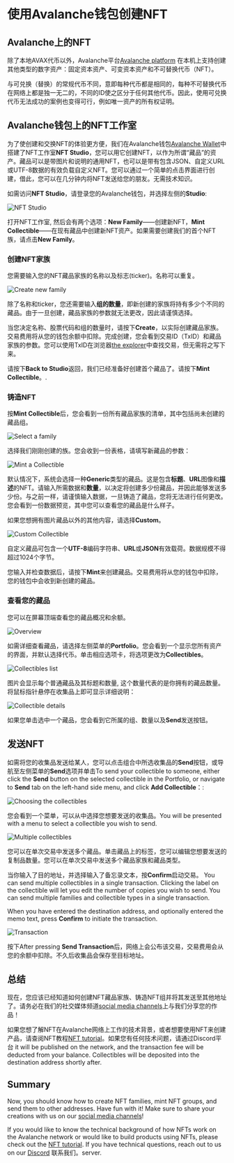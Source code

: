 # 使用Avalanche钱包创建NFT

## Avalanche上的NFT

除了本地AVAX代币以外，Avalanche平台[Avalanche platform](../platform/) 在本机上支持创建其他类型的数字资产：固定资本资产、可变资本资产和不可替换代币（NFT）。

与可兑换（替换）的常规代币不同，意即每种代币都是相同的，每种不可替换代币在网络上都是独一无二的，不同的ID使之区分于任何其他代币。因此，使用可兑换代币无法成功的案例也变得可行，例如唯一资产的所有权证明。

## Avalanche钱包上的NFT工作室

为了使创建和交换NFT的体验更方便，我们在Avalanche钱包[Avalanche Wallet](https://wallet.avax.network/)中搭建了NFT工作室**NFT Studio**，您可以用它创建NFT，以作为所谓“藏品”的资产。藏品可以是带图片和说明的通用NFT，也可以是带有包含JSON、自定义URL或UTF-8数据的有效负载自定义NFT。您可以通过一个简单的点击界面进行创建，借此，您可以在几分钟内将NFT发送给您的朋友。无需技术知识。

如需访问**NFT Studio**，请登录您的Avalanche钱包，并选择左侧的**Studio**:

![NFT Studio](../../../.gitbook/assets/nft-studio-01-select.png)

打开NFT工作室, 然后会有两个选项：**New Family**——创建新NFT，**Mint Collectible**——在现有藏品中创建新NFT资产。如果需要创建我们的首个NFT族，请点击**New Family**。

### 创建NFT家族

您需要输入您的NFT藏品家族的名称以及标志\(ticker\)。名称可以重复。

![Create new family](../../../.gitbook/assets/nft-studio-02-family.png)

除了名称和ticker，您还需要输入**组的数量**，即新创建的家族将持有多少个不同的藏品。由于一旦创建，藏品家族的参数就无法更改，因此请谨慎选择。

当您决定名称、股票代码和组的数量时，请按下**Create**，以实际创建藏品家族。交易费用将从您的钱包余额中扣除。完成创建，您会看到交易ID（TxID）和藏品家族的参数。您可以使用TxID在浏览器[the explorer](https://explorer.avax.network/)中查找交易，但无需将之写下来。

请按下**Back to Studio**返回，我们已经准备好创建首个藏品了。请按下**Mint Collectible**。.

### 铸造NFT

按**Mint Collectible**后，您会看到一份所有藏品家族的清单，其中包括尚未创建的藏品组。

![Select a family](../../../.gitbook/assets/nft-studio-03-select-family.png)

选择我们刚刚创建的族。您会收到一份表格，请填写新藏品的参数：

![Mint a Collectible](../../../.gitbook/assets/nft-studio-04-mint.png)

默认情况下，系统会选择一种**Generic**类型的藏品。这是包含**标题**、**URL**图像和**描述**的NFT。请输入所需数据和**数量**，以决定将创建多少份藏品，并因此能够发送多少份。与之前一样，请谨慎输入数据，一旦铸造了藏品，您将无法进行任何更改。您会看到一份数据预览，其中您可以查看您的藏品是什么样子。

如果您想拥有图片藏品以外的其他内容，请选择**Custom**。

![Custom Collectible](../../../.gitbook/assets/nft-studio-05-custom.png)

自定义藏品可包含一个**UTF-8**编码字符串、**URL**或**JSON**有效载荷。数据规模不得超过1024个字节。

您输入并检查数据后，请按下**Mint**来创建藏品。交易费用将从您的钱包中扣除，您的钱包中会收到新创建的藏品。

### 查看您的藏品

您可以在屏幕顶端查看您的藏品概况和余额。

![Overview](../../../.gitbook/assets/nft-studio-06-overview.png)

如需详细查看藏品，请选择左侧菜单的**Portfolio**。您会看到一个显示您所有资产的界面，并默认选择代币。单击相应选项卡，将选项更改为**Collectibles**。

![Collectibles list](../../../.gitbook/assets/nft-studio-07-collectibles.png)

图片会显示每个普通藏品及其标题和数量, 这个数量代表的是你拥有的藏品数量。将鼠标指针悬停在收集品上即可显示详细说明：

![Collectible details](../../../.gitbook/assets/nft-studio-08-detail.png)

如果您单击选中一个藏品，您会看到它所属的组、数量以及**Send**发送按钮。

## 发送NFT

如需将您的收集品发送给某人，您可以点击组合中所选收集品的**Send**按钮，或导航至左侧菜单的**Send**选项并单击To send your collectible to someone, either click the **Send** button on the selected collectible in the Portfolio, or navigate to **Send** tab on the left-hand side menu, and click **Add Collectible**：:

![Choosing the collectibles](../../../.gitbook/assets/nft-studio-09-send.png)

您会看到一个菜单，可以从中选择您想要发送的收集品。You will be presented with a menu to select a collectible you wish to send.

![Multiple collectibles](../../../.gitbook/assets/nft-studio-10-multiple.png)

您可以在单次交易中发送多个藏品。单击藏品上的标签，您可以编辑您想要发送的复制品数量。您可以在单次交易中发送多个藏品家族和藏品类型。

当你输入了目的地址，并选择输入了备忘录文本，按**Confirm**启动交易。
You can send multiple collectibles in a single transaction. Clicking the label on the collectible will let you edit the number of copies you wish to send. You can send multiple families and collectible types in a single transaction.

When you have entered the destination address, and optionally entered the memo text, press **Confirm** to initiate the transaction.

![Transaction](../../../.gitbook/assets/nft-studio-11-send-transaction.png)

按下After pressing **Send Transaction**后，网络上会公布该交易，交易费用会从您的余额中扣除。不久后收集品会保存至目标地址。

## 总结

现在，您应该已经知道如何创建NFT藏品家族、铸造NFT组并将其发送至其他地址了。请务必在我们的社交媒体频道[social media channels](https://www.avalabs.org/social)上与我们分享您的作品！

如果您想了解NFT在Avalanche网络上工作的技术背景，或者想要使用NFT来创建产品，请查阅NFT教程[NFT tutorial](creating-a-nft-part-1.md)。如果您有任何技术问题，请通过Discord平台 it will be published on the network, and the transaction fee will be deducted from your balance. Collectibles will be deposited into the destination address shortly after.

## Summary

Now, you should know how to create NFT families, mint NFT groups, and send them to other addresses. Have fun with it! Make sure to share your creations with us on our [social media channels](https://www.avalabs.org/social)!

If you would like to know the technical background of how NFTs work on the Avalanche network or would like to build products using NFTs, please check out the [NFT tutorial](creating-a-nft-part-1.md). If you have technical questions, reach out to us on our [Discord](https://chat.avalabs.org/) 联系我们。server.

<!--stackedit_data:
eyJoaXN0b3J5IjpbLTIxMzgyNDYyODIsMTQwNjY1NjE5NiwtMT
U2NTU3ODU1MiwtNjA1NjgwMzcxLC00NjE3ODE4NDQsLTQ0MjQ5
NzMwOCwxODY1NTQwMzI3LC0xNjI1OTU2MjQzLC04MzU5MjQzMj
YsMTY3ODIxNzYxN119
-->
